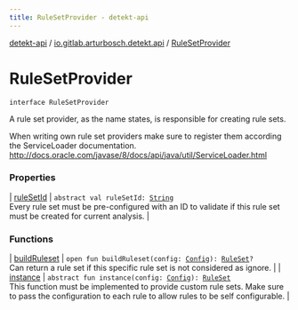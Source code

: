 ```yaml
---
title: RuleSetProvider - detekt-api
---
```


[detekt-api](../../index.html) / [io.gitlab.arturbosch.detekt.api](../index.html) / [RuleSetProvider](./index.html)

# RuleSetProvider

`interface RuleSetProvider`

A rule set provider, as the name states, is responsible for creating rule sets.

When writing own rule set providers make sure to register them according the ServiceLoader documentation.
http://docs.oracle.com/javase/8/docs/api/java/util/ServiceLoader.html

### Properties

| [ruleSetId](rule-set-id.html) | `abstract val ruleSetId: `[`String`](https://kotlinlang.org/api/latest/jvm/stdlib/kotlin/-string/index.html)<br>Every rule set must be pre-configured with an ID to validate if this rule set must be created for current analysis. |

### Functions

| [buildRuleset](build-ruleset.html) | `open fun buildRuleset(config: `[`Config`](../-config/index.html)`): `[`RuleSet`](../-rule-set/index.html)`?`<br>Can return a rule set if this specific rule set is not considered as ignore. |
| [instance](instance.html) | `abstract fun instance(config: `[`Config`](../-config/index.html)`): `[`RuleSet`](../-rule-set/index.html)<br>This function must be implemented to provide custom rule sets. Make sure to pass the configuration to each rule to allow rules to be self configurable. |

